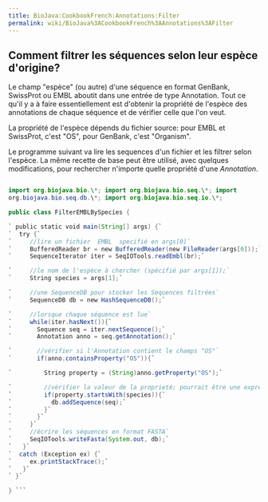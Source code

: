 ```yaml
---
title: BioJava:CookbookFrench:Annotations:Filter
permalink: wiki/BioJava%3ACookbookFrench%3AAnnotations%3AFilter
---
```


Comment filtrer les séquences selon leur espèce d'origine?
----------------------------------------------------------

Le champ "espèce" (ou autre) d'une séquence en format GenBank, SwissProt
ou EMBL aboutit dans une entrée de type Annotation. Tout ce qu'il y a à
faire essentiellement est d'obtenir la propriété de l'espèce des
annotations de chaque séquence et de vérifier celle que l'on veut.

La propriété de l'espèce dépends du fichier source: pour EMBL et
SwissProt, c'est "OS", pour GenBank, c'est "Organism".

Le programme suivant va lire les sequences d'un fichier et les filtrer
selon l'espèce. La même recette de base peut être utilisé, avec quelques
modifications, pour rechercher n'importe quelle propriété d'une
*Annotation*.

```java import java.io.\*;

import org.biojava.bio.\*; import org.biojava.bio.seq.\*; import
org.biojava.bio.seq.db.\*; import org.biojava.bio.seq.io.\*;

public class FilterEMBLBySpecies {

` public static void main(String[] args) {`  
`  try {`  
`     //lire un fichier  EMBL  specifié en args[0]`  
`     BufferedReader br = new BufferedReader(new FileReader(args[0]));`  
`     SequenceIterator iter = SeqIOTools.readEmbl(br);`

`     //le nom de l'espèce à chercher (spécifié par args[1]);`  
`     String species = args[1];`

`     //une SequenceDB pour stocker les Sequences filtrées`  
`     SequenceDB db = new HashSequenceDB();`

`     //lorsque chaque séquence est lue`  
`     while(iter.hasNext()){`  
`       Sequence seq = iter.nextSequence();`  
`       Annotation anno = seq.getAnnotation();`

`       //vérifier si l'Annotation contient le champs "OS"`  
`       if(anno.containsProperty("OS")){`

`         String property = (String)anno.getProperty("OS");`

`         //vérifier la valeur de la proprieté; pourrait être une expression régulière`  
`         if(property.startsWith(species)){`  
`           db.addSequence(seq);`  
`         }`  
`       }`  
`     }`  
`     //écrire les séquences en format FASTA`  
`     SeqIOTools.writeFasta(System.out, db);`  
`   }`  
`  catch (Exception ex) {`  
`     ex.printStackTrace();`  
`   }`  
` }`

} ```
